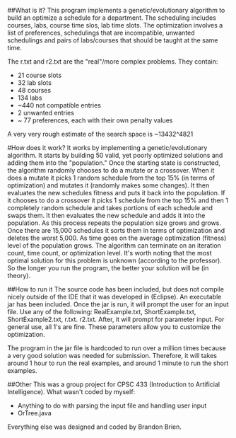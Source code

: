 ##What is it?
This program implements a genetic/evolutionary algorithm to build an optimize a schedule for a department. 
The scheduling includes courses, labs, course time slos, lab time slots. The optimization involves 
a list of preferences, schedulings that are incompatible, unwanted schedulings and pairs of labs/courses that should be taught at the same time.

The r.txt and r2.txt are the "real"/more complex problems. They contain:
  - 21 course slots
  - 32 lab slots
  - 48 courses
  - 134 labs
  - ~440 not compatible entries
  - 2 unwanted entries
  - ~ 77 preferences, each with their own penalty values
  
A very very rough estimate of the search space is ~13432^4821

#How does it work?
  It works by implementing a genetic/evolutionary algorithm. It starts by building 50 valid, yet poorly optimized solutions and
adding them into the "population." Once the starting state is constructed, the algorithm randomly chooses to do a mutate or a crossover.
When it does a mutate it picks 1 random schedule from the top 15% (in terms of optimization) and mutates it (randomly makes some changes). 
It then evaluates the new schedules fitness and puts it back into the population. If it chooses to do a crossover it picks 1 schedule from
the top 15% and then 1 completely random schedule and takes portions of each schedule and swaps them. It then evaluates the new
schedule and adds it into the population. As this process repeats the population size grows and grows. Once there are 15,000 schedules
it sorts them in terms of optimization and deletes the worst 5,000. As time goes on the average optimization (fitness) level of the population
grows. The algorithm can terminate on an iteration count, time count, or optimization level. It's worth noting that the most optimal 
solution for this problem is unknown (according to the professor). So the longer you run the program, the better your solution will be (in theory).

##How to run it
  The source code has been included, but does not compile nicely outside of the IDE that it was developed in (Eclipse). An executable
  jar has been included. Once the jar is run, it will prompt the user for an input file. Use any of the following: RealExample.txt, 
  ShortExample.txt, ShortExample2.txt, r.txt. r2.txt. After, it will prompt for parameter input. For general use, all 1's are fine.
  These parameters allow you to customize the optimization.
  
  The program in the jar file is hardcoded to run over a million times because a very good solution was needed for submission. 
  Therefore, it will takes around 1 hour to run the real examples, and around 1 minute to run the short examples.
  
  
##Other
This was a group project for CPSC 433 (Introduction to Artificial Intelligence). 
What wasn't coded by myself:
  - Anything to do with parsing the input file and handling user input
  - OrTree.java

Everything else was designed and coded by Brandon Brien. 

